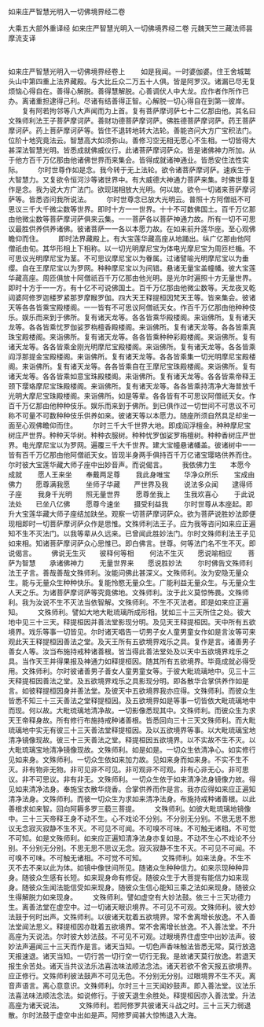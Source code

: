<!-- { "loadSidebar": true } -->
如来庄严智慧光明入一切佛境界经二卷


大乘五大部外重译经
如来庄严智慧光明入一切佛境界经二卷
元魏天竺三藏法师昙摩流支译


　　

如来庄严智慧光明入一切佛境界经卷上
　　如是我闻。一时婆伽婆。住王舍城鹫头山中第四重上法界藏殿。与大比丘众二万五十人俱。皆是阿罗汉。诸漏已尽无复烦恼心得自在。善得心解脱。善得慧解脱。心善调伏人中大龙。应作者作所作已办。离诸重担逮得己利。尽诸有结善得正智。心解脱一切心得自在到第一彼岸。
　　复有阿若拘邻等八大声闻而为上首。复有菩萨摩诃萨七十二亿那由他。其名曰文殊师利法王子菩萨摩诃萨。善财功德菩萨摩诃萨。佛胜德菩萨摩诃萨。药王菩萨摩诃萨。药上菩萨摩诃萨等。皆住不退转地转大法轮。善能咨问大方广宝积法门。位阶十地究竟法云。智慧高大如须弥山。善修习空无相无愿心不生相。一切皆得大甚深法智慧光明。皆悉成就佛威仪行。此诸菩萨摩诃萨众。皆是诸佛神力所加。从于他方百千万亿那由他诸佛世界而来集会。皆得成就诸神通业。皆悉安住法性实际。
　　尔时世尊作如是念。我今转于无上法轮。欲令诸菩萨摩诃萨。速疾生于大智慧力。又复欲令恒河沙等诸世界中。有大威德大神通力菩萨来集。时佛世尊复作是念。我为说大方广法门。欲现瑞相放大光明。何以故。欲令一切诸来菩萨摩诃萨等。皆悉咨问我所说法。
　　尔时世尊念已放大光明云。普照十方阿僧祇不可思议三千大千微尘数等世界。即时十方一一世界。十十不可数佛国土。百千万亿那由他微尘数等菩萨摩诃萨俱来云集。一一菩萨各以菩萨神通力故。所有一切不可思议最胜供养供养诸佛。彼诸菩萨一一各以本愿力故。在如来前升莲华座。至心观佛瞻仰而住。
　　即时法界藏殿上。有大宝莲华藏高座从地踊出。纵广亿那由他阿僧祇由旬。其华形相上下相称。以一切光明摩尼宝为体电光摩尼宝为周匝栏楯。不可思议光明摩尼宝为茎。不可思议摩尼宝以为眷属。过诸譬喻光明摩尼宝以为垂缨。自在王摩尼宝以为罗网。种种摩尼宝以为间错。悬诸无量宝盖幢幡。彼大宝莲华藏高座。周匝俱放十阿僧祇百千万亿那由他光明。是光尔时遍照十方无量世界。即时十方于一一方。有十亿不可说佛国土。百千万亿那由他微尘数等。天龙夜叉乾闼婆阿修罗迦楼罗紧那罗摩睺罗伽。四大天王释提桓因梵天王等。皆来集会。彼诸天等各各皆乘宝殿楼阁。一一皆有不可思议阿僧祇天女。作百千万亿那由他种种伎乐。娱乐而来到于佛所。复有诸天龙等。各各皆乘华殿楼阁。来诣佛所。复有诸天龙等。各各皆乘忧罗伽娑罗栴檀香殿楼阁。来诣佛所。复有诸天龙等。各各皆乘真珠宝殿楼阁。来诣佛所。复有诸天龙等。各各皆乘种种彩殿楼阁。来诣佛所。复有诸天龙等。各各皆乘金刚光明摩尼宝殿楼阁。来诣佛所。复有诸天龙等。各各皆乘阎浮那提金宝殿楼阁。来诣佛所。复有诸天龙等。各各皆乘集一切光明摩尼宝殿楼阁。来诣佛所。复有诸天龙等。各各皆乘自在王摩尼宝珠殿楼阁。来诣佛所。复有诸天龙等。各各皆乘如意宝珠殿楼阁。来诣佛所。复有诸天龙等。各各皆乘帝释王颈下璎珞摩尼宝珠殿楼阁。来诣佛所。复有诸天龙等。各各皆乘持清净大海普放千光明大摩尼宝珠殿楼阁。来诣佛所。如是等辈。各各皆有不可思议阿僧祇天女。作百千万亿那由他种种伎乐。娱乐而来到于佛所。到已俱作过一切世间不可思议不可称不可量不可数种种伎乐供养如来。彼诸天等以本愿力。随座所须自然具足却坐一面至心观佛瞻仰而住。
　　尔时三千大千世界大地。即成阎浮檀金。种种摩尼宝树庄严世界。种种天华树。种种衣服树。种种忧罗伽娑罗栴檀树。种种香树庄严世界。电光摩尼宝以为罗网。遍覆三千大千世界。建大宝幢悬诸幡盖。彼诸树中一一皆有百千万亿那由他阿僧祇天女。皆现半身两手俱持百千万亿诸宝璎珞供养而住。尔时彼大宝莲华藏大师子座中出妙音声。而说偈言。
　　我依佛力生　　本愿今成就
　　愿人王来坐　　奉戴两足尊
　　我此身唯宝　　华净众所乐
　　宝成由佛力　　愿尊满我愿
　　坐师子华藏　　严世界及我
　　说法多众闻　　逮得师子座
　　我身千光明　　照无量世界
　　愿尊坐我上　　生我欢喜心
　　于此说法处　　已坐八亿佛
　　愿尊今速坐　　摄受利益我
　　尔时世尊从本座起。即升大宝莲华藏大师子座结加趺坐。观察一切菩萨摩诃萨众。欲为菩萨说胜妙法即便现相即时一切菩萨摩诃萨众作是思惟。文殊师利法王子。应为我等咨问如来应正遍知不生不灭法门。以我等辈从久远来。已曾闻此胜妙法门。尔时文殊师利法王子见如来相。知诸菩萨摩诃萨众心思惟已。即白佛言。世尊。何等法门名不生不灭。即说偈言。
　　佛说无生灭　　彼释何等相
　　何法不生灭　　愿说喻相应
　　菩萨为智慧　　承诸佛神力
　　无量世界来　　愿说胜妙法
　　尔时佛告文殊师利法王子言。善哉善哉文殊师利。汝能问佛此甚深义。文殊师利。汝为安隐无量众生。能与无量众生种种快乐。复能怜愍无量众生。广能利益无量众生。与无量众生人天之乐。为诸菩萨摩诃萨等究竟佛地。文殊师利。汝于此义莫惊怖畏。文殊师利。我为汝说不生不灭法当依智解。文殊师利。不生不灭法者。即是如来应正遍知。
　　文殊师利。譬如大地大毗琉璃所成形相。犹如三十三天所住之处。彼大地中见三十三天。释提桓因并善法堂影现分明。及见天王释提桓因。天中所有五欲境界。戏乐等事一切皆见。尔时诸天唱告一切男子女人童男童女作如是言汝等可来观此天王释提桓因善法之堂。及天王所有五欲境界戏乐之具。复作是言。诸善男子善女人等。汝当布施持戒种诸善根。皆当得此善法堂处及以天中五欲境界戏乐之具。当作天王并得果报及神通力如释提桓因。随其所有五欲境界。毕竟成就必得受用。文殊师利。尔时彼诸善男子善女人童男童女等。于彼大毗琉璃地中。见三十三天释提桓因善法之堂。及五欲境界戏乐之具影现分明。即各散华合掌供养作如是言。如彼释提桓因身并善法堂。及彼天中五欲境界我亦应得。文殊师利。而彼众生皆悉不知三十三天善法之堂释提桓因。及五欲境界如是等事一切皆依大毗琉璃地中而现。何以故。大毗琉璃地清净故。一切影像悉现其中。文殊师利。而彼众生为求天王帝释身故。所有修行布施持戒种诸善根。皆悉回向三十三天文殊师利。而大毗琉璃地中实无有彼三十三天善法堂释提桓因。及以五欲境界等事。以大毗琉璃宝地清净镜像现故。彼三十三天善法之堂。释提桓因五欲境界。以不实故不生不灭。以大毗琉璃宝地清净镜像现故。文殊师利。如是如是。一切众生依清净心。如实修行见如来身。文殊师利。一切众生依如来加力故。见如来身而如来身。不实不生不灭。非有物非无物。非可见非不可见。非可观非不可观。非有心非无心。非可思议。非不可思议。非有非无。文殊师利。一切众生依于如来清净法身镜像力故。得见如来清净法身。奉施宝衣散华烧香。合掌供养而作是言。我亦应得如来应正遍知清净法身。文殊师利。而彼一切众生为求如来清净法身。布施持戒种诸善根。以此善根求如来智。回向阿耨多罗三藐三菩提。
　　文殊师利。如彼大毗琉璃地镜像中。三十三天帝释王身不动不生。心不戏论不分别。不分别无分别。不思无思不思议无念寂灭寂静不生不灭。不可见不可闻。不可嗅不可味。不可触无诸相。不可觉不可知。如是文殊师利。如来应正遍知清净法身亦复如是。不动不生心不戏论不分别。不分别无分别。不思无思不思议无念。寂灭寂静不生不灭。不可见不可闻。不可嗅不可味。不可触无诸相。不可觉不可知。
　　文殊师利。如来法身。不生不灭不去不来以此为体。如镜中像世间所见。随诸众生种种信力。如来示现种种异身。随彼众生感有长短。如来现身命有修促。随彼众生于大菩提有能信力如来现身。随彼众生闻法能信受如来现身。随彼众生信心能知三乘之法如来现身。随彼众生得解脱力如来现身。
　　文殊师利。譬如虚空有大妙法鼓。依三十三天功德力生。离善法堂在虚空中。过一切诸天眼识境界。不可见不可观。文殊师利。彼大妙法鼓于何时出声。文殊师利。以彼诸天耽着五欲境界。常不舍离增长放逸。不入善法堂闻法思义。释提桓因亦耽着五欲境界。常不舍离增长放逸。不入善法堂。不升高座为天说法。尔时彼大妙法鼓。不可见不可观。过眼境界住虚空中出妙法声。彼妙法声遍闻三十三天而作是言。诸天当知。一切色声香味触法皆悉无常。莫行放逸天报速退。诸天当知。一切行苦一切行空一切行无我。是故诸天莫行放逸。若退天报生余苦处。诸天当共议法乐法喜法味法顺法念法。诸天若欲不舍天报五欲境界。应正修行。文殊师利彼法鼓声不可见无色。不分别无分别。过眼境界不生不灭。离音声语言。离心意意识。文殊师利。尔时三十三天闻妙鼓声。即入善法堂。议法乐法喜法味法顺法念法。如说修行。于彼天退生余胜处。释提桓因亦入善法堂。升法高座为诸天说法。
　　文殊师利。若阿修罗共彼诸天斗战之时。三十三天力弱退散。尔时法鼓于虚空中出如是声。阿修罗闻甚大惊怖退入大海。
